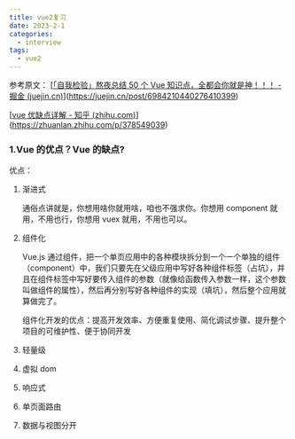 ```yaml
---
title: vue2复习
date: 2023-2-1
categories:
  - interview
tags:
  - vue2
---
```


参考原文：
[[「自我检验」熬夜总结 50 个 Vue 知识点，全都会你就是神！！！ - 掘金 (juejin.cn)](https://juejin.cn/post/6984210440276410399)](https://juejin.cn/post/6984210440276410399)

[[vue 优缺点详解 - 知乎 (zhihu.com)](https://zhuanlan.zhihu.com/p/378549039)](https://zhuanlan.zhihu.com/p/378549039)

### 1.Vue 的优点？Vue 的缺点?

优点：

1. 渐进式

   通俗点讲就是，你想用啥你就用啥，咱也不强求你。你想用 component 就用，不用也行，你想用 vuex 就用，不用也可以。

2. 组件化

   Vue.js 通过组件，把一个单页应用中的各种模块拆分到一个一个单独的组件（component）中，我们只要先在父级应用中写好各种组件标签（占坑），并且在组件标签中写好要传入组件的参数（就像给函数传入参数一样，这个参数叫做组件的属性），然后再分别写好各种组件的实现（填坑），然后整个应用就算做完了。

   组件化开发的优点：提高开发效率、方便重复使用、简化调试步骤、提升整个项目的可维护性、便于协同开发

3. 轻量级

4. 虚拟 dom

5. 响应式

6. 单页面路由

7. 数据与视图分开
